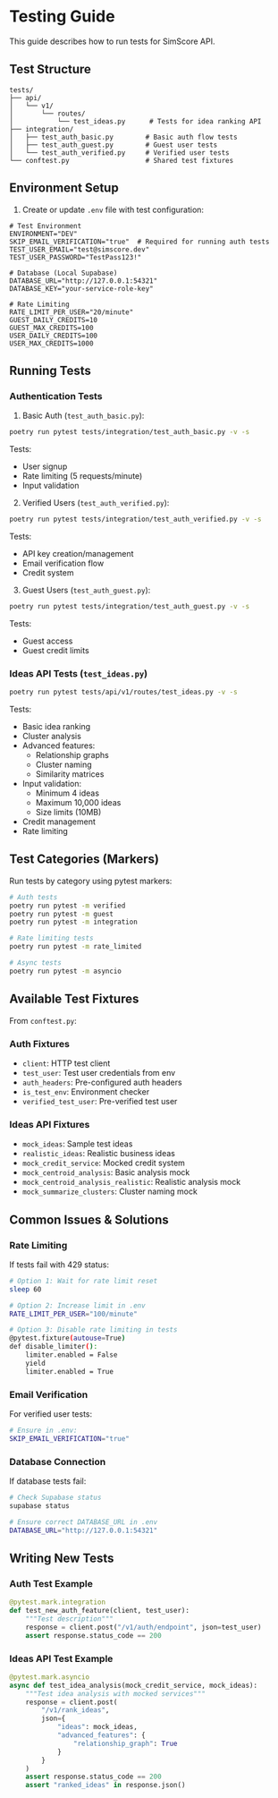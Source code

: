 # Testing Guide

This guide describes how to run tests for SimScore API.

## Test Structure

```
tests/
├── api/
│   └── v1/
│       └── routes/
│           └── test_ideas.py      # Tests for idea ranking API
├── integration/
│   ├── test_auth_basic.py        # Basic auth flow tests
│   ├── test_auth_guest.py        # Guest user tests
│   └── test_auth_verified.py     # Verified user tests
└── conftest.py                   # Shared test fixtures
```

## Environment Setup

1. Create or update `.env` file with test configuration:

```env
# Test Environment
ENVIRONMENT="DEV"
SKIP_EMAIL_VERIFICATION="true"  # Required for running auth tests
TEST_USER_EMAIL="test@simscore.dev"
TEST_USER_PASSWORD="TestPass123!"

# Database (Local Supabase)
DATABASE_URL="http://127.0.0.1:54321"
DATABASE_KEY="your-service-role-key"

# Rate Limiting
RATE_LIMIT_PER_USER="20/minute"
GUEST_DAILY_CREDITS=10
GUEST_MAX_CREDITS=100
USER_DAILY_CREDITS=100
USER_MAX_CREDITS=1000
```

## Running Tests

### Authentication Tests

1. Basic Auth (`test_auth_basic.py`):
```bash
poetry run pytest tests/integration/test_auth_basic.py -v -s
```
Tests:
- User signup
- Rate limiting (5 requests/minute)
- Input validation

2. Verified Users (`test_auth_verified.py`):
```bash
poetry run pytest tests/integration/test_auth_verified.py -v -s
```
Tests:
- API key creation/management
- Email verification flow
- Credit system

3. Guest Users (`test_auth_guest.py`):
```bash
poetry run pytest tests/integration/test_auth_guest.py -v -s
```
Tests:
- Guest access
- Guest credit limits

### Ideas API Tests (`test_ideas.py`)

```bash
poetry run pytest tests/api/v1/routes/test_ideas.py -v -s
```

Tests:
- Basic idea ranking
- Cluster analysis
- Advanced features:
  - Relationship graphs
  - Cluster naming
  - Similarity matrices
- Input validation:
  - Minimum 4 ideas
  - Maximum 10,000 ideas
  - Size limits (10MB)
- Credit management
- Rate limiting

## Test Categories (Markers)

Run tests by category using pytest markers:

```bash
# Auth tests
poetry run pytest -m verified
poetry run pytest -m guest
poetry run pytest -m integration

# Rate limiting tests
poetry run pytest -m rate_limited

# Async tests
poetry run pytest -m asyncio
```

## Available Test Fixtures

From `conftest.py`:

### Auth Fixtures
- `client`: HTTP test client
- `test_user`: Test user credentials from env
- `auth_headers`: Pre-configured auth headers
- `is_test_env`: Environment checker
- `verified_test_user`: Pre-verified test user

### Ideas API Fixtures
- `mock_ideas`: Sample test ideas
- `realistic_ideas`: Realistic business ideas
- `mock_credit_service`: Mocked credit system
- `mock_centroid_analysis`: Basic analysis mock
- `mock_centroid_analysis_realistic`: Realistic analysis mock
- `mock_summarize_clusters`: Cluster naming mock

## Common Issues & Solutions

### Rate Limiting
If tests fail with 429 status:
```bash
# Option 1: Wait for rate limit reset
sleep 60

# Option 2: Increase limit in .env
RATE_LIMIT_PER_USER="100/minute"

# Option 3: Disable rate limiting in tests
@pytest.fixture(autouse=True)
def disable_limiter():
    limiter.enabled = False
    yield
    limiter.enabled = True
```

### Email Verification
For verified user tests:
```bash
# Ensure in .env:
SKIP_EMAIL_VERIFICATION="true"
```

### Database Connection
If database tests fail:
```bash
# Check Supabase status
supabase status

# Ensure correct DATABASE_URL in .env
DATABASE_URL="http://127.0.0.1:54321"
```

## Writing New Tests

### Auth Test Example
```python
@pytest.mark.integration
def test_new_auth_feature(client, test_user):
    """Test description"""
    response = client.post("/v1/auth/endpoint", json=test_user)
    assert response.status_code == 200
```

### Ideas API Test Example
```python
@pytest.mark.asyncio
async def test_idea_analysis(mock_credit_service, mock_ideas):
    """Test idea analysis with mocked services"""
    response = client.post(
        "/v1/rank_ideas",
        json={
            "ideas": mock_ideas,
            "advanced_features": {
                "relationship_graph": True
            }
        }
    )
    assert response.status_code == 200
    assert "ranked_ideas" in response.json()
```